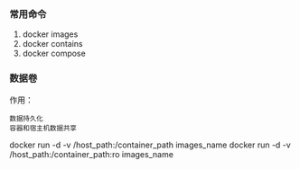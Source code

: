 ### 常用命令

1. docker images
2. docker contains
3. docker compose



### 数据卷
作用：
    
    数据持久化
    容器和宿主机数据共享
 
 docker run -d  -v /host_path:/container_path images_name
 docker run -d  -v /host_path:/container_path:ro images_name
 